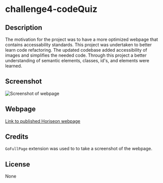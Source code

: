 # challenge4-codeQuiz

## Description

The motivation for the project was to have a more optimized webpage that contains accessability standards.
This project was undertaken to better learn code refactoring.
The updated codebase added accessibility of images and simplifies the needed code.
Through this project a better understanding of semantic elements, classes, id's, and elements were learned.

## Screenshot

![Screenshot of webpage](./assets/images/screenshot_of_webpage.png)

## Webpage

[Link to published Horiseon webpage](https://solomon-coding.github.io/challenge1-horiseon-webpage/)

## Credits

`GoFullPage` extension was used to to take a screenshot of the webpage.

## License

None
